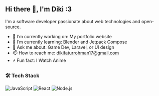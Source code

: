 ## Hi there 👋, I'm Diki :3
I'm a software developer passionate about web technologies and open-source.

- 🔭 I’m currently working on: My portfolio website
- 🌱 I’m currently learning: Blender and Jetpack Compose
- 💬 Ask me about: Game Dev, Laravel, or UI design
- 📫 How to reach me: dikifaturrohman17@gmail.com
- ⚡ Fun fact: I Watch Anime

### 🛠 Tech Stack
![JavaScript](https://img.shields.io/badge/-JavaScript-333333?style=flat&logo=javascript)
![React](https://img.shields.io/badge/-React-333333?style=flat&logo=react)
![Node.js](https://img.shields.io/badge/-Node.js-333333?style=flat&logo=node.js)
<!--
**DikiFaturrohman/DikiFaturrohman** is a ✨ _special_ ✨ repository because its `README.md` (this file) appears on your GitHub profile.

Here are some ideas to get you started:

- 🔭 I’m currently working on ...
- 🌱 I’m currently learning ...
- 👯 I’m looking to collaborate on ...
- 🤔 I’m looking for help with ...
- 💬 Ask me about ...
- 📫 How to reach me: ...
- 😄 Pronouns: ...
- ⚡ Fun fact: ...
-->
